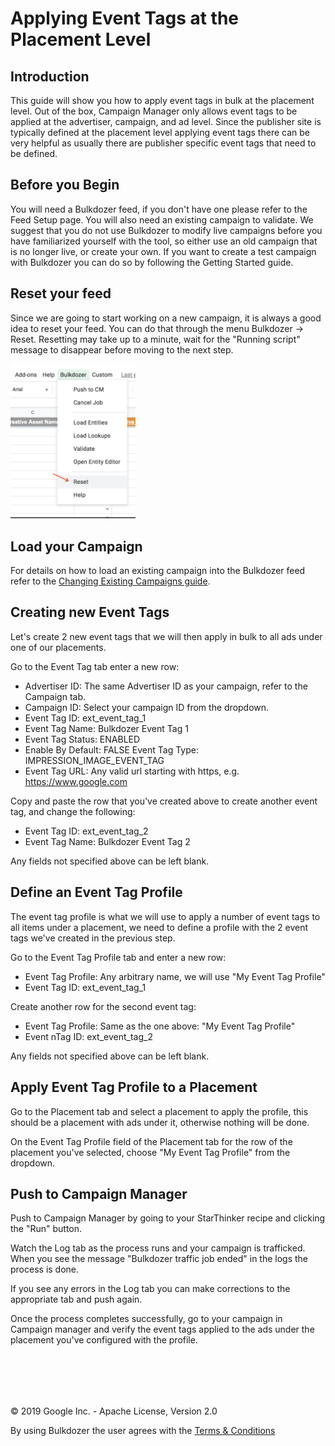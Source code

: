 # Applying Event Tags at the Placement Level

## Introduction

This guide will show you how to apply event tags in bulk at the
placement level. Out of the box, Campaign Manager only allows event tags
to be applied at the advertiser, campaign, and ad level. Since the
publisher site is typically defined at the placement level applying
event tags there can be very helpful as usually there are publisher
specific event tags that need to be defined.


## Before you Begin

You will need a Bulkdozer feed, if you don't have one please refer to
the Feed Setup page. You will also need an existing campaign to
validate. We suggest that you do not use Bulkdozer to modify live
campaigns before you have familiarized yourself with the tool, so either
use an old campaign that is no longer live, or create your own. If you
want to create a test campaign with Bulkdozer you can do so by following
the Getting Started guide.


## Reset your feed

Since we are going to start working on a new campaign, it is always a
good idea to reset your feed. You can do that through the menu Bulkdozer
-> Reset. Resetting may take up to a minute, wait for the "Running
script" message to disappear before moving to the next step.

<img src="Images/bulkdozer_dropdown_menu.png" width="200">

## Load your Campaign

For details on how to load an existing campaign into the Bulkdozer feed
refer to the [Changing Existing Campaigns guide](Applying_Event_Tags_Placement_Level.md).

## Creating new Event Tags

Let's create 2 new event tags that we will then apply in bulk to all ads
under one of our placements.

Go to the Event Tag tab enter a new row:

- Advertiser ID: The same Advertiser ID as your campaign, refer to the
  Campaign tab.
- Campaign ID: Select your campaign ID from the dropdown.
- Event Tag ID: ext_event_tag_1
- Event Tag Name: Bulkdozer Event Tag 1
- Event Tag Status: ENABLED
- Enable By Default: FALSE Event Tag Type: IMPRESSION_IMAGE_EVENT_TAG
- Event Tag URL: Any valid url starting with https, e.g.
  https://www.google.com

Copy and paste the row that you've created above to create another event
tag, and change the following:

- Event Tag ID: ext_event_tag_2
- Event Tag Name: Bulkdozer Event Tag 2

Any fields not specified above can be left blank.


## Define an Event Tag Profile

The event tag profile is what we will use to apply a number of event
tags to all items under a placement, we need to define a profile with
the 2 event tags we've created in the previous step.

Go to the Event Tag Profile tab and enter a new row:

- Event Tag Profile: Any arbitrary name, we will use "My Event Tag
  Profile"
- Event Tag ID: ext_event_tag_1

Create another row for the second event tag:

- Event Tag Profile: Same as the one above: "My Event Tag Profile"
- Event nTag ID: ext_event_tag_2

Any fields not specified above can be left blank.


## Apply Event Tag Profile to a Placement
Go to the Placement tab and select a placement to apply the profile,
this should be a placement with ads under it, otherwise nothing will be
done.

On the Event Tag Profile field of the Placement tab for the row of
the placement you've selected, choose "My Event Tag Profile" from the
dropdown.

## Push to Campaign Manager

Push to Campaign Manager by going to your StarThinker recipe and clicking the
"Run" button.

Watch the Log tab as the process runs and your campaign is trafficked.
When you see the message "Bulkdozer traffic job ended" in the logs the
process is done.

If you see any errors in the Log tab you can make corrections to the
appropriate tab and push again.

Once the process completes successfully, go to your campaign in Campaign
manager and verify the event tags applied to the ads under the placement
you've configured with the profile.

<br/><br/>
---
&copy; 2019 Google Inc. - Apache License, Version 2.0

By using Bulkdozer the user agrees with the [Terms & Conditions](Terms_and_Conditions.md)


